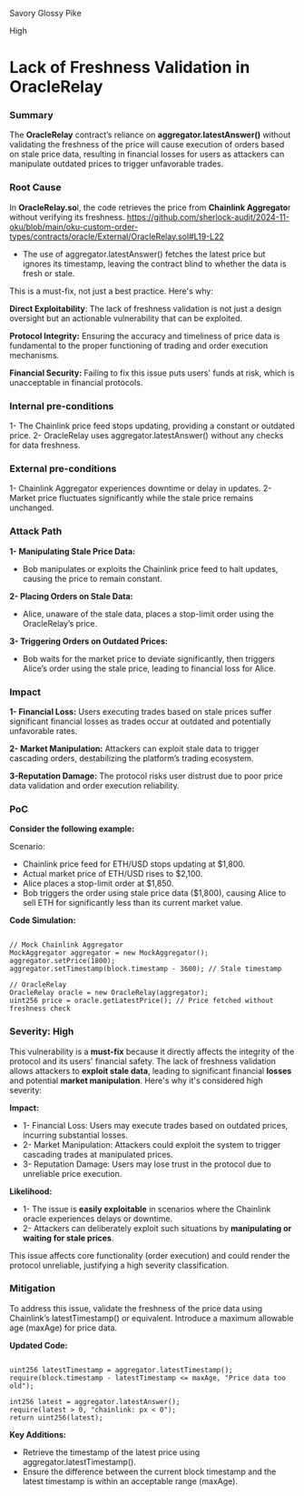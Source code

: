 Savory Glossy Pike

High

# Lack of Freshness Validation in OracleRelay

### Summary

The **OracleRelay** contract’s reliance on **aggregator.latestAnswer()** without validating the freshness of the price will cause execution of orders based on stale price data, resulting in financial losses for users as attackers can manipulate outdated prices to trigger unfavorable trades.



### Root Cause

In **OracleRelay.so**l, the code retrieves the price from **Chainlink Aggregato**r without verifying its freshness.
https://github.com/sherlock-audit/2024-11-oku/blob/main/oku-custom-order-types/contracts/oracle/External/OracleRelay.sol#L19-L22

- The use of aggregator.latestAnswer() fetches the latest price but ignores its timestamp, leaving the contract blind to whether the data is fresh or stale.

This is a must-fix, not just a best practice. Here's why:

**Direct Exploitability**: The lack of freshness validation is not just a design oversight but an actionable vulnerability that can be exploited.

**Protocol Integrity:** Ensuring the accuracy and timeliness of price data is fundamental to the proper functioning of trading and order execution mechanisms.

**Financial Security:** Failing to fix this issue puts users' funds at risk, which is unacceptable in financial protocols.

### Internal pre-conditions

1- The Chainlink price feed stops updating, providing a constant or outdated price.
2- OracleRelay uses aggregator.latestAnswer() without any checks for data freshness.

### External pre-conditions

1- Chainlink Aggregator experiences downtime or delay in updates.
2- Market price fluctuates significantly while the stale price remains unchanged.

### Attack Path

**1- Manipulating Stale Price Data:**
- Bob manipulates or exploits the Chainlink price feed to halt updates, causing the price to remain constant.

**2- Placing Orders on Stale Data:**
- Alice, unaware of the stale data, places a stop-limit order using the OracleRelay’s price.

**3- Triggering Orders on Outdated Prices:**
- Bob waits for the market price to deviate significantly, then triggers Alice’s order using the stale price, leading to financial loss for Alice.


### Impact

**1- Financial Loss:**
Users executing trades based on stale prices suffer significant financial losses as trades occur at outdated and potentially unfavorable rates.

**2- Market Manipulation:**
Attackers can exploit stale data to trigger cascading orders, destabilizing the platform’s trading ecosystem.

**3-Reputation Damage:**
The protocol risks user distrust due to poor price data validation and order execution reliability.

### PoC

**Consider the following example:**

Scenario:
- Chainlink price feed for ETH/USD stops updating at $1,800.
- Actual market price of ETH/USD rises to $2,100.
- Alice places a stop-limit order at $1,850.
- Bob triggers the order using stale price data ($1,800), causing Alice to sell ETH for significantly less than its current market value.

**Code Simulation:**

```solidity

// Mock Chainlink Aggregator
MockAggregator aggregator = new MockAggregator();
aggregator.setPrice(1800);
aggregator.setTimestamp(block.timestamp - 3600); // Stale timestamp

// OracleRelay
OracleRelay oracle = new OracleRelay(aggregator);
uint256 price = oracle.getLatestPrice(); // Price fetched without freshness check
```

### Severity: High

This vulnerability is a **must-fix** because it directly affects the integrity of the protocol and its users' financial safety. The lack of freshness validation allows attackers to **exploit stale data**, leading to significant financial **losses** and potential **market manipulation**. Here's why it's considered high severity:

**Impact:**

- 1- Financial Loss: Users may execute trades based on outdated prices, incurring substantial losses.
- 2- Market Manipulation: Attackers could exploit the system to trigger cascading trades at manipulated prices.
- 3- Reputation Damage: Users may lose trust in the protocol due to unreliable price execution.

**Likelihood:**
- 1- The issue is **easily exploitable** in scenarios where the Chainlink oracle experiences delays or downtime.
 - 2- Attackers can deliberately exploit such situations by **manipulating or waiting for stale prices**.
 

This issue affects core functionality (order execution) and could render the protocol unreliable, justifying a high severity classification.

### Mitigation

To address this issue, validate the freshness of the price data using Chainlink’s latestTimestamp() or equivalent. Introduce a maximum allowable age (maxAge) for price data.

**Updated Code:**

```solidity

uint256 latestTimestamp = aggregator.latestTimestamp();
require(block.timestamp - latestTimestamp <= maxAge, "Price data too old");

int256 latest = aggregator.latestAnswer();
require(latest > 0, "chainlink: px < 0");
return uint256(latest);
```
**Key Additions:**
- Retrieve the timestamp of the latest price using aggregator.latestTimestamp().
- Ensure the difference between the current block timestamp and the latest timestamp is within an acceptable range (maxAge).